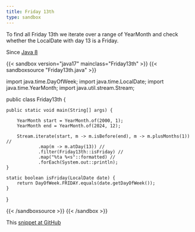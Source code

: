 ```yaml
---
title: Friday 13th
type: sandbox
---
```


To find all Friday 13th we iterate over a range of YearMonth and check
 whether the LocalDate with day 13 is a Friday.

Since [Java 8](/jdk/8/)

{{< sandbox version="java17" mainclass="Friday13th" >}}
{{< sandboxsource "Friday13th.java" >}}

import java.time.DayOfWeek;
import java.time.LocalDate;
import java.time.YearMonth;
import java.util.stream.Stream;

public class Friday13th {

	public static void main(String[] args) {

		YearMonth start = YearMonth.of(2000, 1);
		YearMonth end = YearMonth.of(2024, 12);

		Stream.iterate(start, m -> m.isBefore(end), m -> m.plusMonths(1)) //
				.map(m -> m.atDay(13)) //
				.filter(Friday13th::isFriday) //
				.map("%ta %<s"::formatted) //
				.forEach(System.out::println);
	}

	static boolean isFriday(LocalDate date) {
		return DayOfWeek.FRIDAY.equals(date.getDayOfWeek());
	}

}

{{< /sandboxsource >}}
{{< /sandbox >}}

This [snippet at GitHub](https://github.com/marchof/io.javaalmanac.snippets/tree/master/src/main/java/io/javaalmanac/snippets/time/Friday13th.java)
